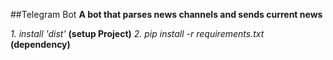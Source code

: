 ##Telegram Bot 
**A bot that parses news channels and sends current news**

*1. install 'dist'* **(setup Project)**
*2. pip install -r requirements.txt* **(dependency)**
